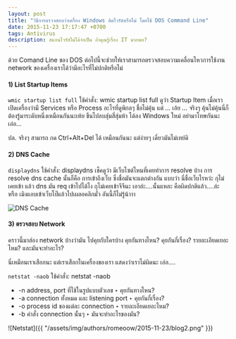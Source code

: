 ```yaml
---
layout: post
title: "วิธีการตรวจสอบว่าเครื่อง Windows ติดไวรัสหรือไม่ โดยใช้ DOS Command Line"
date: 2015-11-23 17:17:47 +0700
tags: Antivirus
description: สแกนไวรัสไม่ได้จำเป็น ถ้าคุณรู้เรื่อง IT มากพอ?
---
```

ด้วย Comand Line ของ DOS ต่อไปนี้จะช่วยให้เราสามารถตรวจสอบความเคลื่อนไหวการใช้งาน network ของเครื่องเราได้ว่ามีอะไรที่ไม่ปกติหรือไม่

#### 1) List Startup Items

`wmic startup list full` ใช้คำสั่ง: wmic startup list full
ดูว่า Startup Item เมื่อเราเปิดเครื่องว่ามี Services หรือ Process อะไรที่ดูพิกลๆ ชื่อไม่คุ้น แต่ … เอ้ย … จริงๆ คุ้นไม่คุ้นนี่ก็ต้องรู้มาระดับหนึ่งเหมือนกันนะเห้ย ขืนไปลบสุ่มสี่สุ่มห้า ได้ลง Windows ใหม่ อย่ามาโทษกันนะเอ่อ…

ปล. จริงๆ สามารถ กด Ctrl+Alt+Del ได้ เหมือนกันนะ แต่ง่ายๆ เดี่ยวมันไม่เทย์ดิ

#### 2) DNS Cache

`displaydns` ใช้คำสั่ง: displaydns
เช็คดูว่า มีเว็บไซต์ไหนที่เคยทำการ resolve บ้าง
การ resolve dns cache นั้นก็คือ การเข้าถึงเว็บ ซึ่งชื่อมันจะแตกต่างกัน แบบว่า นี่ชื่อเว็บไรหว่ะ กุไม่เคยเข้า แล้ว dns มัน req เข้าไปได้ไง กุไม่เคยเข้าจีจีนะ
เอาล่ะ….นั้นแหละ คือผิดปกติแล้ว….ล่ะ หรือ เมิงแอบเข้าเว็บโป๊แล้วไปเผลอคลิกมั่ว อันนี้ก็ไม่รู้น้าาา

![DNS Cache](/assets/img/authors/romeoow/2015-11-23/blog1.png)
#### 3) ตรวจสอบ Network

คราวนี้มาส่อง network บ้างว่ามัน ไปคุยกับใครบ้าง คุยกันทางไหน? คุยกันกี่เรื่อง? รายละเอียดเยอะไหม? และมันจะทำอะไร?

นี่เหมือนเราเสือกนะ แต่เราเสือกในเครื่องของเรา แสดงว่าเราไม่ผิดนะ  เอ่อ….

`netstat -naob` ใช้คำสั่ง: netstat -naob
* -n   address, port ที่ใช้ในรูปแบบตัวเลข ‣ คุยกันทางไหน?
* -a   connection ทั้งหมด และ listening port ‣ คุยกันกี่เรื่อง?
* -o   process id ของแต่ละ connection ‣ รายละเอียดเยอะไหม?
* -b   คำสั่ง connection นั้นๆ ‣ มันจะทำอะไรของมัน?

![Netstat]({{ "/assets/img/authors/romeoow/2015-11-23/blog2.png" }})
